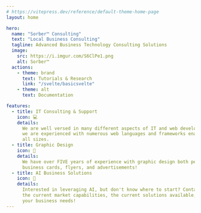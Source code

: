 ```yaml
---
# https://vitepress.dev/reference/default-theme-home-page
layout: home

hero:
  name: "Sorber™ Consulting"
  text: "Local Business Consulting"
  tagline: Advanced Business Technology Consulting Solutions
  image:
    src: https://i.imgur.com/S6ClPe1.png
    alt: Sorber™
  actions:
    - theme: brand
      text: Tutorials & Research
      link: "/svelte/basicsvelte"
    - theme: alt
      text: Documentation

features:
  - title: IT Consulting & Support
    icon: 💻
    details:
      We are well versed in many different aspects of IT and web development
      we are experienced with numerous web languages and frameworks enabling us to support a variety of different needs for businesses of
      all sizes.
  - title: Graphic Design
    icon: 🎨
    details:
      We have over FIVE years of experience with graphic design both personal and professional. We can create logos,
      business cards, flyers, and advertisements!
  - title: AI Business Solutions
    icon: 🤖
    details:
      Interested in leveraging AI, but don't know where to start? Contact us for a consultation where we will explain
      the current market capabilities, the current solutions available, and how to best implement the solution that
      your business needs!
---
```

